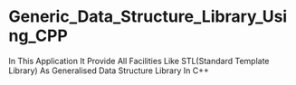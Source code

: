 # Generic_Data_Structure_Library_Using_CPP
In This Application It Provide All Facilities Like STL(Standard Template Library) As Generalised Data Structure Library In C++
